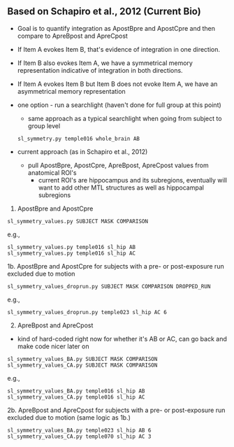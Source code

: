 ## Based on Schapiro et al., 2012 (Current Bio)
* Goal is to quantify integration as ApostBpre and ApostCpre and then compare to ApreBpost and ApreCpost
* If Item A evokes Item B, that's evidence of integration in one direction.
* If Item B also evokes Item A, we have a symmetrical memory representation indicative of integration in both directions.
* If Item A evokes Item B but Item B does not evoke Item A, we have an asymmetrical memory representation


* one option - run a searchlight (haven't done for full group at this point)
  * same approach as a typical searchlight when going from subject to group level
   ```
   sl_symmetry.py temple016 whole_brain AB
   ```
* current approach (as in Schapiro et al., 2012)
  * pull ApostBpre, ApostCpre, ApreBpost, ApreCpost values from anatomical ROI's
    *  current ROI's are hippocampus and its subregions, eventually will want to add other MTL structures as well as hippocampal subregions
1. ApostBpre and ApostCpre
```
sl_symmetry_values.py SUBJECT MASK COMPARISON
```
e.g., 
```
sl_symmetry_values.py temple016 sl_hip AB
sl_symmetry_values.py temple016 sl_hip AC
```
1b. ApostBpre and ApostCpre for subjects with a pre- or post-exposure run excluded due to motion
```
sl_symmetry_values_droprun.py SUBJECT MASK COMPARISON DROPPED_RUN
```
e.g., 
```
sl_symmetry_values_droprun.py temple023 sl_hip AC 6
```

2. ApreBpost and ApreCpost
* kind of hard-coded right now for whether it's AB or AC, can go back and make code nicer later on
```
sl_symmetry_values_BA.py SUBJECT MASK COMPARISON
sl_symmetry_values_CA.py SUBJECT MASK COMPARISON
```
e.g.,
```
sl_symmetry_values_BA.py temple016 sl_hip AB
sl_symmetry_values_CA.py temple016 sl_hip AC
```
2b. ApreBpost and ApreCpost for subjects with a pre- or post-exposure run excluded due to motion (same logic as 1b.)
```
sl_symmetry_values_BA.py temple023 sl_hip AB 6
sl_symmetry_values_CA.py temple070 sl_hip AC 3
```
